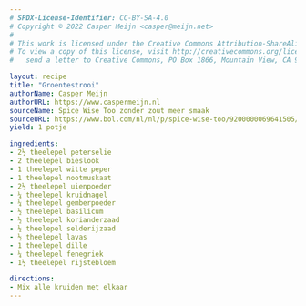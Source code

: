 ```yaml
---
# SPDX-License-Identifier: CC-BY-SA-4.0
# Copyright © 2022 Casper Meijn <casper@meijn.net>
# 
# This work is licensed under the Creative Commons Attribution-ShareAlike 4.0 International License. 
# To view a copy of this license, visit http://creativecommons.org/licenses/by-sa/4.0/ or 
#   send a letter to Creative Commons, PO Box 1866, Mountain View, CA 94042, USA.

layout: recipe
title: "Groentestrooi"
authorName: Casper Meijn
authorURL: https://www.caspermeijn.nl
sourceName: Spice Wise Too zonder zout meer smaak
sourceURL: https://www.bol.com/nl/nl/p/spice-wise-too/9200000069641505/
yield: 1 potje

ingredients:
- 2½ theelepel peterselie
- 2 theelepel bieslook
- 1 theelepel witte peper
- 1 theelepel nootmuskaat
- 2½ theelepel uienpoeder
- ¼ theelepel kruidnagel
- ¼ theelepel gemberpoeder
- ½ theelepel basilicum
- ½ theelepel korianderzaad
- ½ theelepel selderijzaad
- ½ theelepel lavas
- 1 theelepel dille
- ¼ theelepel fenegriek
- 1½ theelepel rijstebloem

directions:
- Mix alle kruiden met elkaar
---
```

